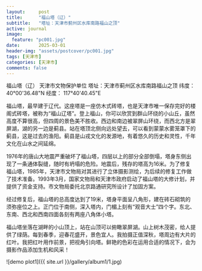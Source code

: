 ```yaml
---
layout:     post
title:      "福山塔（辽）"
subtitle:   "塔址：天津市蓟州区水库南路福山之顶"
active: journal
image:
  feature: "pc001.jpg"
date:       2025-03-01
header-img: "assets/postcover/pc001.jpg"
tags: [天津市]
categories: [天津市]
comments: false
---
```


福山塔（辽）
天津市文物保护单位
塔址：天津市蓟州区水库南路福山之顶
纬度：40°00'36.48"N   经度： 117°40'40.45"E

福山塔，最早建于辽代。这座塔是一座仿木式砖塔，也是天津市唯一保存完好的楼阁式砖塔，被称为“福山辽塔”。登上福山，你可以欣赏到群山环绕的小山丘，虽然高度不算很高，但四周的景色美不胜收。西边和南边被翠屏山环绕，而西北方是翠屏湖，湖的另一边是蓟县。站在塔顶北侧向远处望去，可以看到蒙蒙水雾笼罩下的蓟县，这是过去的渔阳。蓟县是山戎文化的发源地，有着悠久的历史和灵性，千年文化在山水之间延绵。

1976年的唐山大地震严重破坏了福山塔，四层以上的部分全部倒塌，塔身东侧出现了一条通体裂缝，随时有坍塌的危险。地震后，残存的塔高为16米。为了修复福山塔，1985年，天津市文物局对其进行了立体摄影测绘，为后续的修复工作做了技术准备。1993年3月，国家文物局和天津市政府启动了福山塔的大修计划，并提供了资金支持。市文物局委托北京路通研究所设计了加固方案。

经过修复后，福山塔的总高度达到了19米，塔身平面呈八角形，建在砖石砌筑的须弥座位之上。正门位于南侧，深入塔内，门楣上刻有“观音大士”四个字。东北、东南、西北和西南四面各刻有两座八角体小塔。

福山塔坐落在湖畔的小山顶上，站在山顶可以俯瞰翠屏湖。山上树木茂密，给人提供了绿荫。每到春季，迎春花盛开，景色宜人。我拍摄正值深秋，塔周边有大片的红叶。我把红叶用作前景，把视角引向塔。鲜艳的色彩在运用合适的情况下，会为摄影作品添加生机和风采！

![demo plot1]({{ site.url }}/gallery/album1/1.jpg)